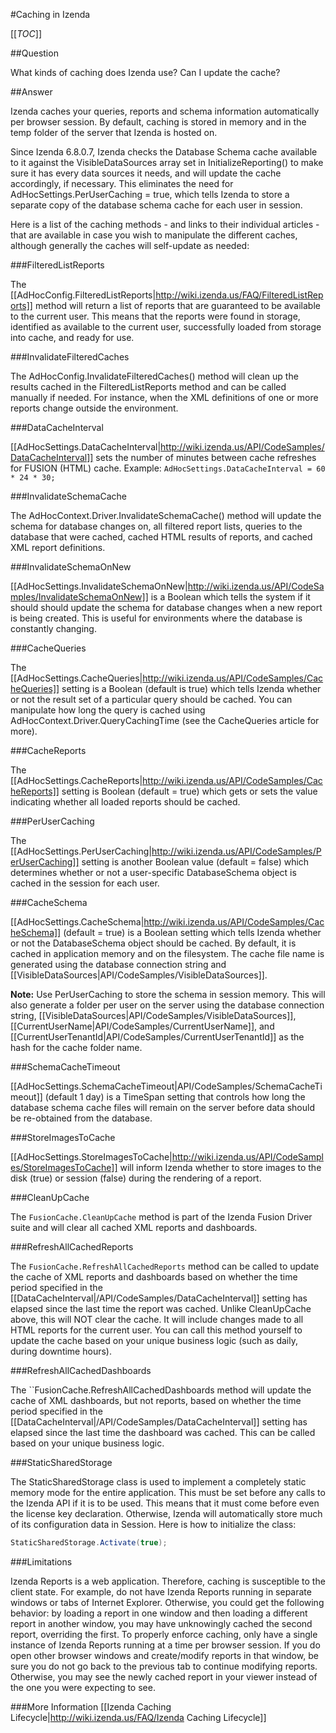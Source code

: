#Caching in Izenda

[[_TOC_]]

##Question

What kinds of caching does Izenda use? Can I update the cache?

##Answer

Izenda caches your queries, reports and schema information automatically per browser session. By default, caching is stored in memory and in the temp folder of the server that Izenda is hosted on. 

Since Izenda 6.8.0.7, Izenda checks the Database Schema cache available to it against the VisibleDataSources array set in InitializeReporting() to make sure it has every data sources it needs, and will update the cache accordingly, if necessary.  This eliminates the need for AdHocSettings.PerUserCaching = true, which tells Izenda to store a separate copy of the database schema cache for each user in session. 

Here is a list of the caching methods - and links to their individual articles - that are available in case you wish to manipulate the different caches, although generally the caches will self-update as needed:

###FilteredListReports

The [[AdHocConfig.FilteredListReports|http://wiki.izenda.us/FAQ/FilteredListReports]] method will return a list of reports that are guaranteed to be available to the current user. This means that the reports were found in storage, identified as available to the current user, successfully loaded from storage into cache, and ready for use.

###InvalidateFilteredCaches

The AdHocConfig.InvalidateFilteredCaches() method will clean up the results cached in the FilteredListReports method and can be called manually if needed. For instance, when the XML definitions of one or more reports change outside the environment.

###DataCacheInterval

[[AdHocSettings.DataCacheInterval|http://wiki.izenda.us/API/CodeSamples/DataCacheInterval]] sets the number of minutes between cache refreshes for FUSION (HTML) cache. Example: ``AdHocSettings.DataCacheInterval = 60 * 24 * 30;``

###InvalidateSchemaCache

The AdHocContext.Driver.InvalidateSchemaCache() method will update the schema for database changes on, all filtered report lists, queries to the database that were cached, cached HTML results of reports, and cached XML report definitions.

###InvalidateSchemaOnNew

[[AdHocSettings.InvalidateSchemaOnNew|http://wiki.izenda.us/API/CodeSamples/InvalidateSchemaOnNew]] is a Boolean which tells the system if it should should update the schema for database changes when a new report is being created. This is useful for environments where the database is constantly changing.

###CacheQueries

The [[AdHocSettings.CacheQueries|http://wiki.izenda.us/API/CodeSamples/CacheQueries]] setting is a Boolean (default is true) which tells Izenda whether or not the result set of a particular query should be cached.  You can manipulate how long the query is cached using AdHocContext.Driver.QueryCachingTime (see the CacheQueries article for more).

###CacheReports

The [[AdHocSettings.CacheReports|http://wiki.izenda.us/API/CodeSamples/CacheReports]] setting is Boolean (default = true) which gets or sets the value indicating whether all loaded reports should be cached.

###PerUserCaching

The [[AdHocSettings.PerUserCaching|http://wiki.izenda.us/API/CodeSamples/PerUserCaching]] setting is another Boolean value (default = false) which determines whether or not a user-specific DatabaseSchema object is cached in the session for each user.

###CacheSchema

[[AdHocSettings.CacheSchema|http://wiki.izenda.us/API/CodeSamples/CacheSchema]] (default = true) is a Boolean setting which tells Izenda whether or not the DatabaseSchema object should be cached. By default, it is cached in application memory and on the filesystem. The cache file name is generated using the database connection string and [[VisibleDataSources|API/CodeSamples/VisibleDataSources]].

**Note:** Use PerUserCaching to store the schema in session memory. This will also generate a folder per user on the server using the database connection string, [[VisibleDataSources|API/CodeSamples/VisibleDataSources]], [[CurrentUserName|API/CodeSamples/CurrentUserName]], and [[CurrentUserTenantId|API/CodeSamples/CurrentUserTenantId]] as the hash for the cache folder name.

###SchemaCacheTimeout

[[AdHocSettings.SchemaCacheTimeout|API/CodeSamples/SchemaCacheTimeout]] (default 1 day) is a TimeSpan setting that controls how long the database schema cache files will remain on the server before data should be re-obtained from the database.

###StoreImagesToCache

[[AdHocSettings.StoreImagesToCache|http://wiki.izenda.us/API/CodeSamples/StoreImagesToCache]] will inform Izenda whether to store images to the disk (true) or session (false) during the rendering of a report.

###CleanUpCache

The ``FusionCache.CleanUpCache`` method is part of the Izenda Fusion Driver suite and will clear all cached XML reports and dashboards.

###RefreshAllCachedReports

The ``FusionCache.RefreshAllCachedReports`` method can be called to update the cache of XML reports and dashboards based on whether the time period specified in the [[DataCacheInterval|/API/CodeSamples/DataCacheInterval]] setting has elapsed since the last time the report was cached. Unlike CleanUpCache above, this will NOT clear the cache. It will include changes made to all HTML reports for the current user. You can call this method yourself to update the cache based on your unique business logic (such as daily, during downtime hours).

###RefreshAllCachedDashboards

The ``FusionCache.RefreshAllCachedDashboards method will update the cache of XML dashboards, but not reports, based on whether the time period specified in the [[DataCacheInterval|/API/CodeSamples/DataCacheInterval]] setting has elapsed since the last time the dashboard was cached. This can be called based on your unique business logic.

###StaticSharedStorage

The StaticSharedStorage class is used to implement a completely static memory mode for the entire application. This must be set before any calls to the Izenda API if it is to be used. This means that it must come before even the license key declaration. Otherwise, Izenda will automatically store much of its configuration data in Session. Here is how to initialize the class:

```csharp
StaticSharedStorage.Activate(true);
```

###Limitations

Izenda Reports is a web application. Therefore, caching is susceptible to the client state. For example, do not have Izenda Reports running in separate windows or tabs of Internet Explorer. Otherwise, you could get the following behavior: by loading a report in one window and then loading a different report in another window, you may have unknowingly cached the second report, overriding the first. To properly enforce caching, only have a single instance of Izenda Reports running at a time per browser session. If you do open other browser windows and create/modify reports in that window, be sure you do not go back to the previous tab to continue modifying reports. Otherwise, you may see the newly cached report in your viewer instead of the one you were expecting to see.

###More Information
[[Izenda Caching Lifecycle|http://wiki.izenda.us/FAQ/Izenda Caching Lifecycle]]